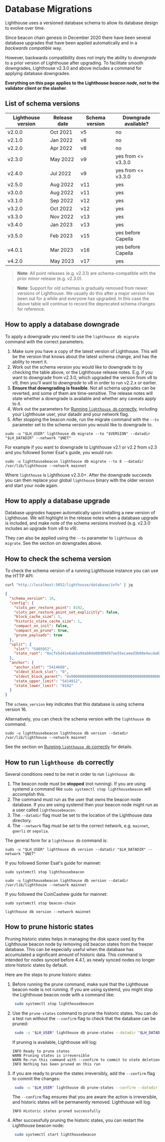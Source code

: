 # Database Migrations

Lighthouse uses a versioned database schema to allow its database design to evolve over time.

Since beacon chain genesis in December 2020 there have been several database upgrades that have
been applied automatically and in a _backwards compatible_ way.

However, backwards compatibility does not imply the ability to _downgrade_ to a prior version of
Lighthouse after upgrading. To facilitate smooth downgrades, Lighthouse v2.3.0 and above includes a
command for applying database downgrades.

**Everything on this page applies to the Lighthouse _beacon node_, not to the
validator client or the slasher**.

## List of schema versions

| Lighthouse version | Release date | Schema version | Downgrade available? |
|--------------------|--------------|----------------|----------------------|
| v2.0.0             | Oct 2021     | v5             | no                   |
| v2.1.0             | Jan 2022     | v8             | no                   |
| v2.2.0             | Apr 2022     | v8             | no                   |
| v2.3.0             | May 2022     | v9             | yes from <= v3.3.0   |
| v2.4.0             | Jul 2022     | v9             | yes from <= v3.3.0   |
| v2.5.0             | Aug 2022     | v11            | yes                  |
| v3.0.0             | Aug 2022     | v11            | yes                  |
| v3.1.0             | Sep 2022     | v12            | yes                  |
| v3.2.0             | Oct 2022     | v12            | yes                  |
| v3.3.0             | Nov 2022     | v13            | yes                  |
| v3.4.0             | Jan 2023     | v13            | yes                  |
| v3.5.0             | Feb 2023     | v15            | yes before Capella   |
| v4.0.1             | Mar 2023     | v16            | yes before Capella   |
| v4.2.0             | May 2023     | v17            | yes                  |

> **Note**: All point releases (e.g. v2.3.1) are schema-compatible with the prior minor release
> (e.g. v2.3.0).

> **Note**: Support for old schemas is gradually removed from newer versions of Lighthouse. We
usually do this after a major version has been out for a while and everyone has upgraded. In this
case the above table will continue to record the deprecated schema changes for reference.

## How to apply a database downgrade

To apply a downgrade you need to use the `lighthouse db migrate` command with the correct parameters.

1. Make sure you have a copy of the latest version of Lighthouse. This will be the version that
   knows about the latest schema change, and has the ability to revert it.
2. Work out the schema version you would like to downgrade to by checking the table above, or the
   Lighthouse release notes. E.g. if you want to downgrade from v2.3.0, which upgraded the version
   from v8 to v9, then you'll want to _downgrade_ to v8 in order to run v2.2.x or earlier.
3. **Ensure that downgrading is feasible**. Not all schema upgrades can be reverted, and some of
   them are time-sensitive. The release notes will state whether a downgrade is available and
   whether any caveats apply to it.
4. Work out the parameters for [Running `lighthouse db` correctly][run-correctly], including your
   Lighthouse user, your datadir and your network flag.
5. After stopping the beacon node, run the migrate command with the `--to` parameter set to the
   schema version you would like to downgrade to.

```
sudo -u "$LH_USER" lighthouse db migrate --to "$VERSION" --datadir "$LH_DATADIR" --network "$NET"
```

For example if you want to downgrade to Lighthouse v2.1 or v2.2 from v2.3 and you followed Somer
Esat's guide, you would run:

```
sudo -u lighthousebeacon lighthouse db migrate --to 8 --datadir /var/lib/lighthouse --network mainnet
```

Where `lighthouse` is Lighthouse v2.3.0+. After the downgrade succeeds you can then replace your
global `lighthouse` binary with the older version and start your node again.

## How to apply a database upgrade

Database _upgrades_ happen automatically upon installing a new version of Lighthouse. We will
highlight in the release notes when a database upgrade is included, and make note of the schema
versions involved (e.g. v2.3.0 includes an upgrade from v8 to v9).

They can also be applied using the `--to` parameter to `lighthouse db migrate`. See the section
on downgrades above.

## How to check the schema version

To check the schema version of a running Lighthouse instance you can use the HTTP API:

```bash
curl "http://localhost:5052/lighthouse/database/info" | jq
```

```json
{
  "schema_version": 16,
  "config": {
    "slots_per_restore_point": 8192,
    "slots_per_restore_point_set_explicitly": false,
    "block_cache_size": 5,
    "historic_state_cache_size": 1,
    "compact_on_init": false,
    "compact_on_prune": true,
    "prune_payloads": true
  },
  "split": {
    "slot": "5485952",
    "state_root": "0xcfe5d41e6ab5a9dab0de00d89d97ae55ecaeed3b08e4acda836e69b2bef698b4"
  },
  "anchor": {
    "anchor_slot": "5414688",
    "oldest_block_slot": "0",
    "oldest_block_parent": "0x0000000000000000000000000000000000000000000000000000000000000000",
    "state_upper_limit": "5414912",
    "state_lower_limit": "8192"
  }
}
```

The `schema_version` key indicates that this database is using schema version 16.

Alternatively, you can check the schema version with the `lighthouse db` command.

```
sudo -u lighthousebeacon lighthouse db version --datadir /var/lib/lighthouse --network mainnet
```

See the section on [Running `lighthouse db` correctly][run-correctly] for details.

## How to run `lighthouse db` correctly

Several conditions need to be met in order to run `lighthouse db`:

1. The beacon node must be **stopped** (not running). If you are using systemd a command like
   `sudo systemctl stop lighthousebeacon` will accomplish this.
2. The command must run as the user that owns the beacon node database. If you are using systemd then
   your beacon node might run as a user called `lighthousebeacon`.
3. The `--datadir` flag must be set to the location of the Lighthouse data directory.
4. The `--network` flag must be set to the correct network, e.g. `mainnet`, `goerli` or `sepolia`.

The general form for a `lighthouse db` command is:

```
sudo -u "$LH_USER" lighthouse db version --datadir "$LH_DATADIR" --network "$NET"
```

If you followed Somer Esat's guide for mainnet:

```
sudo systemctl stop lighthousebeacon
```
```
sudo -u lighthousebeacon lighthouse db version --datadir /var/lib/lighthouse --network mainnet
```

If you followed the CoinCashew guide for mainnet:

```
sudo systemctl stop beacon-chain
```
```
lighthouse db version --network mainnet
```

[run-correctly]: #how-to-run-lighthouse-db-correctly

## How to prune historic states

Pruning historic states helps in managing the disk space used by the Lighthouse beacon node by removing old beacon 
states from the freezer database. This can be especially useful when the database has accumulated a significant amount 
of historic data. This command is intended for nodes synced before 4.4.1, as newly synced nodes no longer store 
historic states by default.

Here are the steps to prune historic states:

1. Before running the prune command, make sure that the Lighthouse beacon node is not running. If you are using systemd, you might stop the Lighthouse beacon node with a command like:
    
   ```bash
    sudo systemctl stop lighthousebeacon
    ```

2. Use the `prune-states` command to prune the historic states. You can do a test run without the `--confirm` flag to check that the database can be pruned:
    
   ```bash
    sudo -u "$LH_USER" lighthouse db prune-states --datadir "$LH_DATADIR" --network "$NET"
    ```

   If pruning is available, Lighthouse will log:

   ```
   INFO Ready to prune states
   WARN Pruning states is irreversible
   WARN Re-run this command with --confirm to commit to state deletion
   INFO Nothing has been pruned on this run
   ```

3. If you are ready to prune the states irreversibly, add the `--confirm` flag to commit the changes:
    
   ```bash
    sudo -u "$LH_USER" lighthouse db prune-states --confirm --datadir "$LH_DATADIR" --network "$NET"
    ```

   The `--confirm` flag ensures that you are aware the action is irreversible, and historic states will be permanently removed. Lighthouse will log:

   ```
   INFO Historic states pruned successfully
   ```
   
4. After successfully pruning the historic states, you can restart the Lighthouse beacon node:
   
   ```bash
    sudo systemctl start lighthousebeacon
    ```
